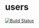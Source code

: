 # users

[![Build Status](https://cloud.drone.io/api/badges/rolehippie/users/status.svg)](https://cloud.drone.io/rolehippie/users)
